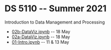 
# DS 5110 -- Summer 2021

Introduction to Data Management and Processing

* [02b-DataViz.ipynb](./02b-DataViz.ipynb) -- 18 May
* [02a-DataViz.ipynb](./02a-DataViz.ipynb) -- 18 May
* [01-Intro.ipynb](./01-Intro.ipynb) -- 11 & 13 May
